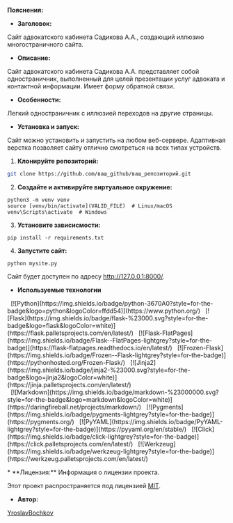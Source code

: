
**Пояснения:**

* **Заголовок:**  

Сайт адвокатского кабинета Садикова А.А., создающий иллюзию многостраничного сайта.

* **Описание:**

Сайт адвокатского кабинета Садикова А.А. представляет собой одностраничник, выполненный для целей презентации услуг адвоката и контактной информации. Имеет форму обратной связи.

* **Особенности:**  

Легкий одностраничник с иллюзией переходов на другие страницы.

* **Установка и запуск:**  

Сайт можно установить и запустить на любом веб-сервере. Адаптивная верстка позволяет сайту отлично смотреться на всех типах устройств. 

1. **Клонируйте репозиторий:**

```bash
git clone https://github.com/ваш_github/ваш_репозиторий.git
```
2.  **Создайте и активируйте виртуальное окружение:**

```
python3 -m venv venv
source [venv/bin/activate](VALID_FILE)  # Linux/macOS
venv\Scripts\activate  # Windows
```

3. **Установите зависисмости:**

```
pip install -r requirements.txt
```

4. **Запустите сайт:**

```
python mysite.py
```
Сайт будет доступен по адресу http://127.0.0.1:8000/.

* **Используемые технологии**

<p align="left">
  &nbsp;&nbsp;[![Python](https://img.shields.io/badge/python-3670A0?style=for-the-badge&logo=python&logoColor=ffdd54)](https://www.python.org/)
  &nbsp;&nbsp;[![Flask](https://img.shields.io/badge/flask-%23000.svg?style=for-the-badge&logo=flask&logoColor=white)](https://flask.palletsprojects.com/en/latest/)
  &nbsp;&nbsp;[![Flask-FlatPages](https://img.shields.io/badge/Flask--FlatPages-lightgrey?style=for-the-badge)](https://flask-flatpages.readthedocs.io/en/latest/)
  &nbsp;&nbsp;[![Frozen-Flask](https://img.shields.io/badge/Frozen--Flask-lightgrey?style=for-the-badge)](https://pythonhosted.org/Frozen-Flask/)
  &nbsp;&nbsp;[![Jinja2](https://img.shields.io/badge/jinja2-%23000.svg?style=for-the-badge&logo=jinja2&logoColor=white)](https://jinja.palletsprojects.com/en/latest/)<br>
  &nbsp;&nbsp;[![Markdown](https://img.shields.io/badge/markdown-%23000000.svg?style=for-the-badge&logo=markdown&logoColor=white)](https://daringfireball.net/projects/markdown/)
  &nbsp;&nbsp;[![Pygments](https://img.shields.io/badge/pygments-lightgrey?style=for-the-badge)](https://pygments.org/)
  &nbsp;&nbsp;[![PyYAML](https://img.shields.io/badge/PyYAML-lightgrey?style=for-the-badge)](https://pyyaml.org/en/stable/)
  &nbsp;&nbsp;[![Click](https://img.shields.io/badge/click-lightgrey?style=for-the-badge)](https://click.palletsprojects.com/en/latest/)
  &nbsp;&nbsp;[![Werkzeug](https://img.shields.io/badge/werkzeug-lightgrey?style=for-the-badge)](https://werkzeug.palletsprojects.com/en/latest/)
</p>
* **Лицензия:**  Информация о лицензии проекта.

Этот проект распространяется под лицензией [MIT](LICENSE).

* **Автор:**  

[YroslavBochkov](https://github.com/YroslavBochkov)
